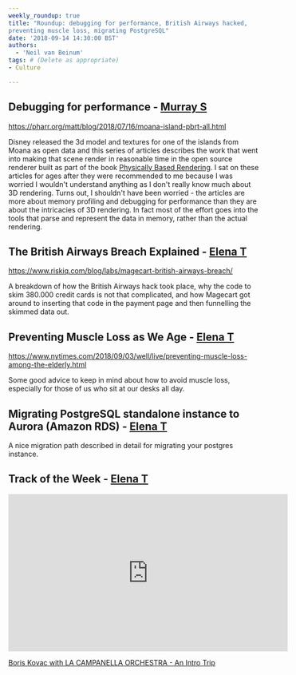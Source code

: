```yaml
---
weekly_roundup: true
title: "Roundup: debugging for performance, British Airways hacked, 
preventing muscle loss, migrating PostgreSQL"
date: '2018-09-14 14:30:00 BST'
authors:
  - 'Neil van Beinum'
tags: # (Delete as appropriate)
- Culture

---
```


## Debugging for performance - [Murray S](/people#murray-steele)

https://pharr.org/matt/blog/2018/07/16/moana-island-pbrt-all.html

Disney released the 3d model and textures for one of the islands from Moana
as open data and this series of articles describes the work that went into
making that scene render in reasonable time in the open source renderer built
as part of the book [Physically Based Rendering](https://www.pbrt.org/).  I
sat on these articles for ages after they were recommended to me because I was
worried I wouldn't understand anything as I don't really know much about 3D 
rendering.  Turns out, I shouldn't have been worried - the articles are more
about memory profiling and debugging for performance than they are about the
intricacies of 3D rendering.  In fact most of the effort goes into the tools 
that parse and represent the data in memory, rather than the actual rendering.

## The British Airways Breach Explained - [Elena T](/people#elena-tanasoiu)

https://www.riskiq.com/blog/labs/magecart-british-airways-breach/

A breakdown of how the British Airways hack took place, why the code to skim 380.000 credit cards is not that complicated, and how Magecart got around to inserting that code in the payment page and then funnelling the skimmed data out. 

## Preventing Muscle Loss as We Age - [Elena T](/people#elena-tanasoiu)

https://www.nytimes.com/2018/09/03/well/live/preventing-muscle-loss-among-the-elderly.html

Some good advice to keep in mind about how to avoid muscle loss, especially for those of us who sit at our desks all day.

## Migrating PostgreSQL standalone instance to Aurora (Amazon RDS) - [Elena T](/people#elena-tanasoiu)

A nice migration path described in detail for migrating your postgres instance. 

## Track of the Week - [Elena T](/people#elena-tanasoiu)

<iframe width="560" height="315" src="https://www.youtube.com/embed/8QzHxHk_WoY" frameborder="0" allowfullscreen></iframe>

[Boris Kovac with LA CAMPANELLA ORCHESTRA - An Intro Trip](https://www.youtube.com/watch?v=8QzHxHk_WoY)
